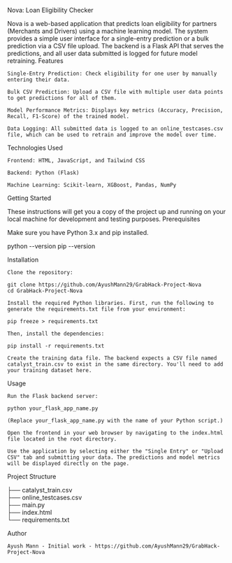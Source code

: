 Nova: Loan Eligibility Checker

Nova is a web-based application that predicts loan eligibility for partners (Merchants and Drivers) using a machine learning model. The system provides a simple user interface for a single-entry prediction or a bulk prediction via a CSV file upload. The backend is a Flask API that serves the predictions, and all user data submitted is logged for future model retraining.
Features

    Single-Entry Prediction: Check eligibility for one user by manually entering their data.

    Bulk CSV Prediction: Upload a CSV file with multiple user data points to get predictions for all of them.

    Model Performance Metrics: Displays key metrics (Accuracy, Precision, Recall, F1-Score) of the trained model.

    Data Logging: All submitted data is logged to an online_testcases.csv file, which can be used to retrain and improve the model over time.

Technologies Used

    Frontend: HTML, JavaScript, and Tailwind CSS

    Backend: Python (Flask)

    Machine Learning: Scikit-learn, XGBoost, Pandas, NumPy

Getting Started

These instructions will get you a copy of the project up and running on your local machine for development and testing purposes.
Prerequisites

Make sure you have Python 3.x and pip installed.

python --version
pip --version

Installation

    Clone the repository:

    git clone https://github.com/AyushMann29/GrabHack-Project-Nova
    cd GrabHack-Project-Nova

    Install the required Python libraries. First, run the following to generate the requirements.txt file from your environment:

    pip freeze > requirements.txt

    Then, install the dependencies:

    pip install -r requirements.txt

    Create the training data file. The backend expects a CSV file named catalyst_train.csv to exist in the same directory. You'll need to add your training dataset here.

Usage

    Run the Flask backend server:

    python your_flask_app_name.py

    (Replace your_flask_app_name.py with the name of your Python script.)

    Open the frontend in your web browser by navigating to the index.html file located in the root directory.

    Use the application by selecting either the "Single Entry" or "Upload CSV" tab and submitting your data. The predictions and model metrics will be displayed directly on the page.

Project Structure


├── catalyst_train.csv          
├── online_testcases.csv        
├── main.py     
├── index.html                
└── requirements.txt            

Author

    Ayush Mann - Initial work - https://github.com/AyushMann29/GrabHack-Project-Nova

